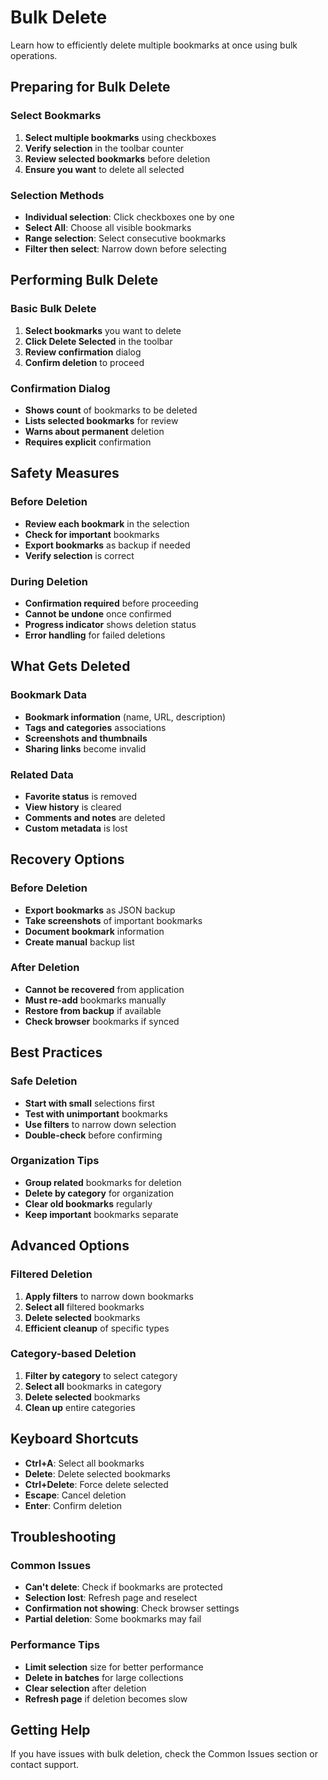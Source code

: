 # Bulk Delete

Learn how to efficiently delete multiple bookmarks at once using bulk operations.

## Preparing for Bulk Delete

### **Select Bookmarks**

1. **Select multiple bookmarks** using checkboxes
2. **Verify selection** in the toolbar counter
3. **Review selected bookmarks** before deletion
4. **Ensure you want** to delete all selected

### **Selection Methods**

- **Individual selection**: Click checkboxes one by one
- **Select All**: Choose all visible bookmarks
- **Range selection**: Select consecutive bookmarks
- **Filter then select**: Narrow down before selecting

## Performing Bulk Delete

### **Basic Bulk Delete**

1. **Select bookmarks** you want to delete
2. **Click Delete Selected** in the toolbar
3. **Review confirmation** dialog
4. **Confirm deletion** to proceed

### **Confirmation Dialog**

- **Shows count** of bookmarks to be deleted
- **Lists selected bookmarks** for review
- **Warns about permanent** deletion
- **Requires explicit** confirmation

## Safety Measures

### **Before Deletion**

- **Review each bookmark** in the selection
- **Check for important** bookmarks
- **Export bookmarks** as backup if needed
- **Verify selection** is correct

### **During Deletion**

- **Confirmation required** before proceeding
- **Cannot be undone** once confirmed
- **Progress indicator** shows deletion status
- **Error handling** for failed deletions

## What Gets Deleted

### **Bookmark Data**

- **Bookmark information** (name, URL, description)
- **Tags and categories** associations
- **Screenshots and thumbnails**
- **Sharing links** become invalid

### **Related Data**

- **Favorite status** is removed
- **View history** is cleared
- **Comments and notes** are deleted
- **Custom metadata** is lost

## Recovery Options

### **Before Deletion**

- **Export bookmarks** as JSON backup
- **Take screenshots** of important bookmarks
- **Document bookmark** information
- **Create manual** backup list

### **After Deletion**

- **Cannot be recovered** from application
- **Must re-add** bookmarks manually
- **Restore from backup** if available
- **Check browser** bookmarks if synced

## Best Practices

### **Safe Deletion**

- **Start with small** selections first
- **Test with unimportant** bookmarks
- **Use filters** to narrow down selection
- **Double-check** before confirming

### **Organization Tips**

- **Group related** bookmarks for deletion
- **Delete by category** for organization
- **Clear old bookmarks** regularly
- **Keep important** bookmarks separate

## Advanced Options

### **Filtered Deletion**

1. **Apply filters** to narrow down bookmarks
2. **Select all** filtered bookmarks
3. **Delete selected** bookmarks
4. **Efficient cleanup** of specific types

### **Category-based Deletion**

1. **Filter by category** to select category
2. **Select all** bookmarks in category
3. **Delete selected** bookmarks
4. **Clean up** entire categories

## Keyboard Shortcuts

- **Ctrl+A**: Select all bookmarks
- **Delete**: Delete selected bookmarks
- **Ctrl+Delete**: Force delete selected
- **Escape**: Cancel deletion
- **Enter**: Confirm deletion

## Troubleshooting

### **Common Issues**

- **Can't delete**: Check if bookmarks are protected
- **Selection lost**: Refresh page and reselect
- **Confirmation not showing**: Check browser settings
- **Partial deletion**: Some bookmarks may fail

### **Performance Tips**

- **Limit selection** size for better performance
- **Delete in batches** for large collections
- **Clear selection** after deletion
- **Refresh page** if deletion becomes slow

## Getting Help

If you have issues with bulk deletion, check the Common Issues section or contact support.
